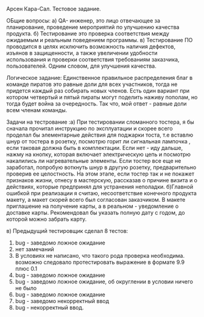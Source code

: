 Арсен Кара-Сал. 
Тестовое задание.

ОБщие вопросы: а) QA- инженер, это лицо отвечающее за планирование, проведение мероприятий по улучшению качества продукта. б) Тестирование это проверка соответствия между ожидаемым и реальным поведением программы. в) Тестирование ПО проводится в целях исключить возможность наличия дефектов, изъянов в защищенности, а также увеличении удобности использования и проверки соответствия требованиям заказчика, пользователей. Одним словом, для улучшения качества.

Логическое задание: Единственное правильное распределения благ в команде пиратов это равные доли для всех участников, тогда не придется каждый раз собирать новых членов. Есть один вариант при котором четвертый и пятый пираты могут поделить наживу пополам, но тогда будет война за очередность. Так что, мой ответ - равные доли всем членам команды. 

Задачи на тестрование :а) При тестировании сломанного тостера, я бы сначала прочитал инструкцию по эксплуатации и скорее всего проделал бы элементарные действия для поджарки тоста, т.е вставлю шнур от тостера в розетку, посмотрю горит ли сигнальная лампочка , если таковая должна быть в комплектации. Если нет - иду дальше, нажму на кнопку, которая включает электрическую цепь и посмотрю накалились ли нагревательные элементы. Если тостер все еще не заработал, попробую воткнуть шнур в другую розетку, предварительно проверив ее целостность. На этом этапе, если тостер так и не покажет признаков жизни, отнесу в мастерскую, рассказав о причине визита и о действиях, которые предпринял для устранения неполадки.
б)Главной ошибкой при реализации я считаю, несоответствие конечного продукта макету, а макет скорей всего был согласован заказчиком. В макете приглашение на получение карты, а в реальном - уведомление о доставке карты. Рекомендовал бы указать полную дату с годом, до которой можно забрать карту.

в)  Предыдущий тестировщик сделал 8 тестов:
1) bug - заведомо ложное ожидание
2) нет замечаний
3) В условиях не написано, что такого рода проверка необходима. возможно следовало протестировать выражение в формате 9.9 плюс 0.1 
4) bug - заведомо ложное ожидание
5) bug - заведомо ложное ожидание, об округлении в условии ничего не было
6) bug - заведомо ложное ожидание
7) bug - заведомо некорректный ввод
8) bug - некорректный ввод.
